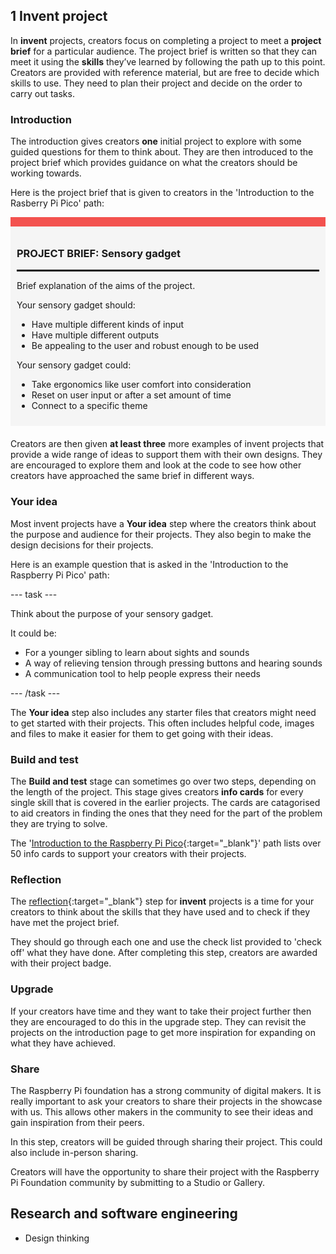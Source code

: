 ## 1 Invent project

In **invent** projects, creators focus on completing a project to meet a **project brief** for a particular audience. The project brief is written so that they can meet it using the **skills** they’ve learned by following the path up to this point. Creators are provided with reference material, but are free to decide which skills to use. They need to plan their project and decide on the order to carry out tasks.

### Introduction

The introduction gives creators **one** initial project to explore with some guided questions for them to think about. They are then introduced to the project brief which provides guidance on what the creators should be working towards. 

Here is the project brief that is given to creators in the 'Introduction to the Rasberry Pi Pico' path:

<div style="border-top: 15px solid #f3524f; background-color: whitesmoke; margin-bottom: 20px; padding: 10px;">

### PROJECT BRIEF: Sensory gadget
<hr style="border-top: 2px solid black;">

Brief explanation of the aims of the project. 

Your sensory gadget should:
+ Have multiple different kinds of input
+ Have multiple different outputs
+ Be appealing to the user and robust enough to be used

Your sensory gadget could:
+ Take ergonomics like user comfort into consideration
+ Reset on user input or after a set amount of time 
+ Connect to a specific theme

</div>

Creators are then given **at least three** more examples of invent projects that provide a wide range of ideas to support them with their own designs. They are encouraged to explore them and look at the code to see how other creators have approached the same brief in different ways. 

### Your idea

Most invent projects have a **Your idea** step where the creators think about the purpose and audience for their projects. They also begin to make the design decisions for their projects. 

Here is an example question that is asked in the 'Introduction to the Raspberry Pi Pico' path:

--- task ---

Think about the purpose of your sensory gadget. 

It could be:
+ For a younger sibling to learn about sights and sounds
+ A way of relieving tension through pressing buttons and hearing sounds
+ A communication tool to help people express their needs 

--- /task ---

The **Your idea** step also includes any starter files that creators might need to get started with their projects. This often includes helpful code, images and files to make it easier for them to get going with their ideas.

### Build and test

The **Build and test** stage can sometimes go over two steps, depending on the length of the project. This stage gives creators **info cards** for every single skill that is covered in the earlier projects. The cards are catagorised to aid creators in finding the ones that they need for the part of the problem they are trying to solve. 

The '[Introduction to the Raspberry Pi Pico](https://projects.raspberrypi.org/en/projects/sensory-gadget/2){:target="_blank"}' path lists over 50 info cards to support your creators with their projects. 

### Reflection

The [reflection](https://projects.raspberrypi.org/en/projects/sensory-gadget/3){:target="_blank"} step for **invent** projects is a time for your creators to think about the skills that they have used and to check if they have met the project brief. 

They should go through each one and use the check list provided to 'check off' what they have done. After completing this step, creators are awarded with their project badge. 

### Upgrade 

If your creators have time and they want to take their project further then they are encouraged to do this in the upgrade step. They can revisit the projects on the introduction page to get more inspiration for expanding on what they have achieved. 

### Share 

The Raspberry Pi foundation has a strong community of digital makers. It is really important to ask your creators to share their projects in the showcase with us. This allows other makers in the community to see their ideas and gain inspiration from their peers. 

In this step, creators will be guided through sharing their project. This could also include in-person sharing. 

Creators will have the opportunity to share their project with the Raspberry Pi Foundation community by submitting to a Studio or Gallery. 

## Research and software engineering

+ Design thinking
